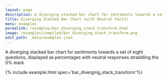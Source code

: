 ```yaml
---
layout: page
description: A diverging stacked bar chart for sentiments towards a set of eight questions, displayed as percentages with neutral responses straddling the 0% mark
title: Diverging Stacked Bar Chart (with Neutral Parts)
menu: examples
permalink: /examples/bar_diverging_stack_transform.html
image: /examples/compiled/bar_diverging_stack_transform.png
edit_path: _data/examples.json
---
```


A diverging stacked bar chart for sentiments towards a set of eight questions, displayed as percentages with neutral responses straddling the 0% mark

{% include example.html spec='bar_diverging_stack_transform'%}
